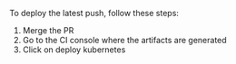 To deploy the latest push, follow these steps: 

1. Merge the PR 
2. Go to the  CI console where the artifacts are generated
3. Click on deploy kubernetes

